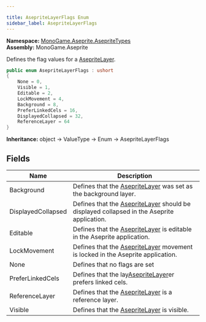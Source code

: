```yaml
---

title: AsepriteLayerFlags Enum
sidebar_label: AsepriteLayerFlags
---
```

**Namespace:** [MonoGame.Aseprite.AsepriteTypes](../)  
**Assembly:** MonoGame.Aseprite

Defines the flag values for a [AsepriteLayer](../AsepriteLayer/).

```csharp
public enum AsepriteLayerFlags : ushort
{
    None = 0,
    Visible = 1,
    Editable = 2,
    LockMovement = 4,
    Background = 8,
    PreferLinkedCels = 16,
    DisplayedCollapsed = 32,
    ReferenceLayer = 64
}
```

**Inheritance:** object → ValueType → Enum → AsepriteLayerFlags

## Fields

| Name               | Description                                                                                                            |
| ------------------ | ---------------------------------------------------------------------------------------------------------------------- |
| Background         | Defines that the [AsepriteLayer](../AsepriteLayer/) was set as the background layer.                           |
| DisplayedCollapsed | Defines that the [AsepriteLayer](../AsepriteLayer/) should be displayed collapsed in the Aseprite application. |
| Editable           | Defines that the [AsepriteLayer](../AsepriteLayer/) is editable in the Aseprite application.                   |
| LockMovement       | Defines that the [AsepriteLayer](../AsepriteLayer/) movement is locked in the Aseprite application.            |
| None               | Defines that no flags are set                                                                                          |
| PreferLinkedCels   | Defines that the lay[AsepriteLayer](../AsepriteLayer/)er prefers linked cels.                                  |
| ReferenceLayer     | Defines that the [AsepriteLayer](../AsepriteLayer/) is a reference layer.                                      |
| Visible            | Defines that the [AsepriteLayer](../AsepriteLayer/) is visible.                                                |


